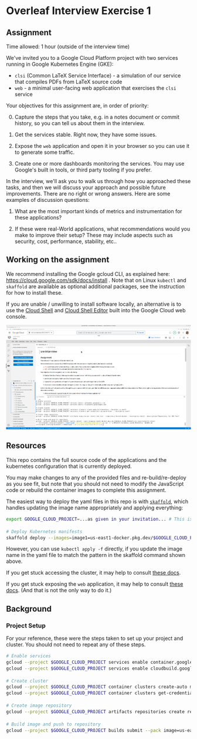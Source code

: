 # Overleaf Interview Exercise 1

## Assignment

Time allowed: 1 hour (outside of the interview time)

We've invited you to a Google Cloud Platform project with two services running in Google Kubernetes Engine (GKE):

- `clsi` (Common LaTeX Service Interface) - a simulation of our service that compiles PDFs from LaTeX source code
- `web` - a minimal user-facing web application that exercises the `clsi` service

Your objectives for this assignment are, in order of priority:

0. Capture the steps that you take, e.g. in a notes document or commit history, so you can tell us about them in the interview.

1. Get the services stable. Right now, they have some issues.

2. Expose the `web` application and open it in your browser so you can use it to generate some traffic.

3. Create one or more dashboards monitoring the services. You may use Google's built in tools, or third party tooling if you prefer.

In the interview, we'll ask you to walk us through how you approached these tasks, and then we will discuss your approach and possible future improvements. There are no right or wrong answers. Here are some examples of discussion questions:

1. What are the most important kinds of metrics and instrumentation for these applications?

2. If these were real-World applications, what recommendations would you make to improve their setup? These may include aspects such as security, cost, performance, stability, etc..

## Working on the assignment

We recommend installing the Google gcloud CLI, as explained here: https://cloud.google.com/sdk/docs/install . Note that on Linux `kubectl` and `skaffold` are available as optional additional packages, see the instruction for how to install these.

If you are unable / unwilling to install software locally, an alternative is to use the [Cloud Shell](https://cloud.google.com/shell/) and [Cloud Shell Editor](https://ide.cloud.google.com/) built into the Google Cloud web console.

![The assignment in Cloud Shell Editor](cloudshell.png)

## Resources

This repo contains the full source code of the applications and the kubernetes configuration that is currently deployed.

You may make changes to any of the provided files and re-build/re-deploy as you see fit, but note that you should not need to modify the JavaScript code or rebuild the container images to complete this assignment.

The easiest way to deploy the yaml files in this repo is with [`skaffold`](https://skaffold.dev/), which handles updating the image name appropriately and applying everything: 
```sh
export GOOGLE_CLOUD_PROJECT=...as given in your invitation... # This is set by default in Cloud Shell

# Deploy Kubernetes manifests
skaffold deploy --images=image1=us-east1-docker.pkg.dev/$GOOGLE_CLOUD_PROJECT/repo1/image1
```

However, you can use `kubectl apply -f` directly, if you update the image name in the yaml file to match the pattern in the skaffold command shown above.

If you get stuck accessing the cluster, it may help to consult [these docs](https://cloud.google.com/kubernetes-engine/docs/how-to/cluster-access-for-kubectl).

If you get stuck exposing the `web` application, it may help to consult [these docs](https://cloud.google.com/kubernetes-engine/docs/how-to/external-svc-lb-rbs). (And that is not the only way to do it.)

## Background

### Project Setup

For your reference, these were the steps taken to set up your project and cluster. You should not need to repeat any of these steps.

```sh
# Enable services
gcloud --project $GOOGLE_CLOUD_PROJECT services enable container.googleapis.com
gcloud --project $GOOGLE_CLOUD_PROJECT services enable cloudbuild.googleapis.com

# Create cluster
gcloud --project $GOOGLE_CLOUD_PROJECT container clusters create-auto microservices --location us-east1 
gcloud --project $GOOGLE_CLOUD_PROJECT container clusters get-credentials microservices --location us-east1
 
# Create image repository
gcloud --project $GOOGLE_CLOUD_PROJECT artifacts repositories create repo1 --repository-format=docker --location=us-east1 --description="Repository for Exercise 1"

# Build image and push to repository
gcloud --project $GOOGLE_CLOUD_PROJECT builds submit --pack image=us-east1-docker.pkg.dev/$GOOGLE_CLOUD_PROJECT/repo1/image1:latest
```